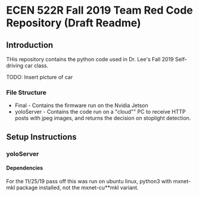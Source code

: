 # ECEN 522R Fall 2019 Team Red Code Repository (Draft Readme)

## Introduction
THis repository contains the python code used in Dr. Lee's Fall 2019 Self-driving car class.

TODO: Insert picture of car

### File Structure
* Final - Contains the firmware run on the Nvidia Jetson
* yoloServer - Contains the code run on a "cloud"" PC to receive HTTP posts with jpeg images, and returns the decision on stoplight detection.


## Setup Instructions
### yoloServer
#### Dependencies
For the 11/25/19 pass off this was run on ubuntu linux, python3 with mxnet-mkl package installed, not the mxnet-cu**mkl variant. 
